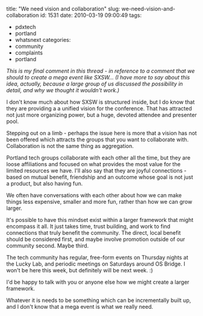 title: "We need vision and collaboration"
slug: we-need-vision-and-collaboration
id: 1531
date: 2010-03-19 09:00:49
tags: 
- pdxtech
- portland
- whatsnext
categories: 
- community
- complaints
- portland

_This is my final comment in this thread - in reference to a comment that we should to create a mega event like SXSW... (I have more to say about this idea, actually, because a large group of us discussed the possibility in detail, and why we thought it wouldn't work.)_

I don't know much about how SXSW is structured inside, but I do know that they are providing a a unified vision for the conference. That has attracted not just more organizing power, but a huge, devoted attendee and presenter pool. 

Stepping out on a limb - perhaps the issue here is more that a vision has not been offered which attracts the groups that you want to collaborate with. Collaboration is not the same thing as aggregation. 

Portland tech groups collaborate with each other all the time, but they are loose affiliations and focused on what provides the most value for the limited resources we have. I'll also say that they are joyful connections - based on mutual benefit, friendship and an outcome whose goal is not just a product, but also having fun. 

We often have conversations with each other about how we can make things less expensive, smaller and more fun, rather than how we can grow larger. 

It's possible to have this mindset exist within a larger framework that might encompass it all. It just takes time, trust building, and work to find connections that truly benefit the community. The direct, local benefit should be considered first, and maybe involve promotion outside of our community second. Maybe third. 

The tech community has regular, free-form events on Thursday nights at the Lucky Lab, and periodic meetings on Saturdays around OS Bridge. I won't be here this week, but definitely will be next week. :) 

I'd be happy to talk with you or anyone else how we might create a larger framework. 

Whatever it is needs to be something which can be incrementally built up, and I don't know that a mega event is what we really need.
